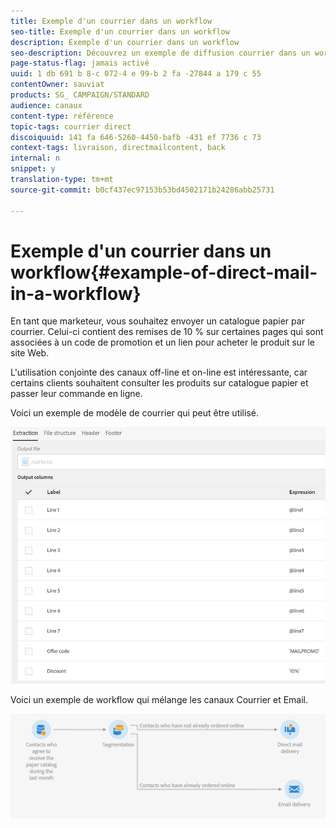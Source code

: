 ```yaml
---
title: Exemple d'un courrier dans un workflow
seo-title: Exemple d'un courrier dans un workflow
description: Exemple d'un courrier dans un workflow
seo-description: Découvrez un exemple de diffusion courrier dans un workflow.
page-status-flag: jamais activé
uuid: 1 db 691 b 8-c 072-4 e 99-b 2 fa -27844 a 179 c 55
contentOwner: sauviat
products: SG_ CAMPAIGN/STANDARD
audience: canaux
content-type: référence
topic-tags: courrier direct
discoiquuid: 141 fa 646-5260-4450-bafb -431 ef 7736 c 73
context-tags: livraison, directmailcontent, back
internal: n
snippet: y
translation-type: tm+mt
source-git-commit: b0cf437ec97153b53bd4502171b24286abb25731

---
```



# Exemple d'un courrier dans un workflow{#example-of-direct-mail-in-a-workflow}

En tant que marketeur, vous souhaitez envoyer un catalogue papier par courrier. Celui-ci contient des remises de 10 % sur certaines pages qui sont associées à un code de promotion et un lien pour acheter le produit sur le site Web.

L'utilisation conjointe des canaux off-line et on-line est intéressante, car certains clients souhaitent consulter les produits sur catalogue papier et passer leur commande en ligne.

Voici un exemple de modèle de courrier qui peut être utilisé.

![](assets/direct_mail_9.png)

Voici un exemple de workflow qui mélange les canaux Courrier et Email.

![](assets/direct_mail_10.png)

